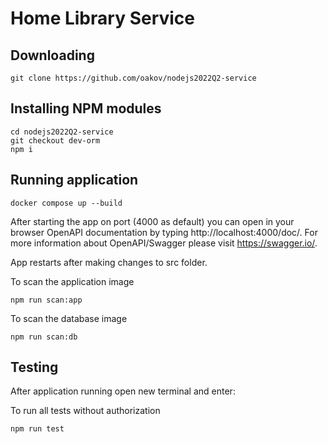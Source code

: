# Home Library Service

## Downloading

```
git clone https://github.com/oakov/nodejs2022Q2-service
```

## Installing NPM modules

```
cd nodejs2022Q2-service
git checkout dev-orm
npm i
```

## Running application

```
docker compose up --build
```

After starting the app on port (4000 as default) you can open
in your browser OpenAPI documentation by typing http://localhost:4000/doc/.
For more information about OpenAPI/Swagger please visit https://swagger.io/.

App restarts after making changes to src folder.

To scan the application image

```
npm run scan:app
```

To scan the database image

```
npm run scan:db
```

## Testing

After application running open new terminal and enter:

To run all tests without authorization

```
npm run test
```

<!-- To run only one of all test suites

```
npm run test -- <path to suite>
```

To run all test with authorization

```
npm run test:auth
```

To run only specific test suite with authorization

```
npm run test:auth -- <path to suite>
```

### Auto-fix and format

```
npm run lint
```

```
npm run format
```

### Debugging in VSCode

Press <kbd>F5</kbd> to debug.

For more information, visit: https://code.visualstudio.com/docs/editor/debugging -->
